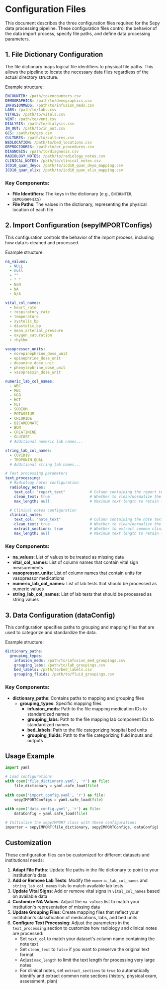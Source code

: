 # Configuration Files

This document describes the three configuration files required for the Sepy data processing pipeline. These configuration files control the behavior of the data import process, specify file paths, and define data processing parameters.

## 1. File Dictionary Configuration

The file dictionary maps logical file identifiers to physical file paths. This allows the pipeline to locate the necessary data files regardless of the actual directory structure.

Example structure:

```yaml
ENCOUNTER: /path/to/encounters.csv
DEMOGRAPHICS: /path/to/demographics.csv
INFUSIONMEDS: /path/to/infusion_meds.csv
LABS: /path/to/labs.csv
VITALS: /path/to/vitals.csv
VENT: /path/to/vent.csv
DIALYSIS: /path/to/dialysis.csv
IN_OUT: /path/to/in_out.csv
GCS: /path/to/gcs.csv
CULTURES: /path/to/cultures.csv
BEDLOCATION: /path/to/bed_locations.csv
ORPROCEDURES: /path/to/or_procedures.csv
DIAGNOSIS: /path/to/diagnosis.csv
RADIOLOGY_NOTES: /path/to/radiology_notes.csv
CLINICAL_NOTES: /path/to/clinical_notes.csv
ICD10_quan_deyo: /path/to/icd10_quan_deyo_mapping.csv
ICD10_quan_elix: /path/to/icd10_quan_elix_mapping.csv
```

### Key Components:

- **File Identifiers**: The keys in the dictionary (e.g., `ENCOUNTER`, `DEMOGRAPHICS`)
- **File Paths**: The values in the dictionary, representing the physical location of each file

## 2. Import Configuration (sepyIMPORTConfigs)

This configuration controls the behavior of the import process, including how data is cleaned and processed.

Example structure:

```yaml
na_values:
  - NULL
  - null
  - ""
  - " "
  - NaN
  - NA
  - N/A

vital_col_names:
  - heart_rate
  - respiratory_rate
  - temperature
  - systolic_bp
  - diastolic_bp
  - mean_arterial_pressure
  - oxygen_saturation
  - rhythm
  
vasopressor_units:
  - norepinephrine_dose_unit
  - epinephrine_dose_unit
  - dopamine_dose_unit
  - phenylephrine_dose_unit
  - vasopressin_dose_unit

numeric_lab_col_names:
  - WBC
  - RBC
  - HGB
  - HCT
  - PLT
  - SODIUM
  - POTASSIUM
  - CHLORIDE
  - BICARBONATE
  - BUN
  - CREATININE
  - GLUCOSE
  # Additional numeric lab names...

string_lab_col_names:
  - COVID19
  - TROPONIN_QUAL
  # Additional string lab names...

# Text processing parameters
text_processing:
  # Radiology notes configuration
  radiology_notes:
    text_col: "report_text"           # Column containing the report text
    clean_text: true                  # Whether to clean/normalize the text
    max_length: null                  # Maximum text length to retain (null = no limit)

  # Clinical notes configuration
  clinical_notes:
    text_col: "note_text"             # Column containing the note text
    clean_text: true                  # Whether to clean/normalize the text
    extract_sections: true            # Whether to extract common clinical note sections
    max_length: null                  # Maximum text length to retain (null = no limit)
```

### Key Components:

- **na_values**: List of values to be treated as missing data
- **vital_col_names**: List of column names that contain vital sign measurements
- **vasopressor_units**: List of column names that contain units for vasopressor medications
- **numeric_lab_col_names**: List of lab tests that should be processed as numeric values
- **string_lab_col_names**: List of lab tests that should be processed as string values

## 3. Data Configuration (dataConfig)

This configuration specifies paths to grouping and mapping files that are used to categorize and standardize the data.

Example structure:

```yaml
dictionary_paths:
  grouping_types:
    infusion_meds: /path/to/infusion_med_groupings.csv
    grouping_labs: /path/to/lab_groupings.csv
    bed_labels: /path/to/bed_labels.csv
    grouping_fluids: /path/to/fluid_groupings.csv
```

### Key Components:

- **dictionary_paths**: Contains paths to mapping and grouping files
  - **grouping_types**: Specific mapping files
    - **infusion_meds**: Path to the file mapping medication IDs to standardized names
    - **grouping_labs**: Path to the file mapping lab component IDs to standardized names
    - **bed_labels**: Path to the file categorizing hospital bed units
    - **grouping_fluids**: Path to the file categorizing fluid inputs and outputs

## Usage Example

```python
import yaml

# Load configurations
with open('file_dictionary.yaml', 'r') as file:
    file_dictionary = yaml.safe_load(file)
    
with open('import_config.yaml', 'r') as file:
    sepyIMPORTConfigs = yaml.safe_load(file)
    
with open('data_config.yaml', 'r') as file:
    dataConfig = yaml.safe_load(file)

# Initialize the sepyIMPORT class with these configurations
importer = sepyIMPORT(file_dictionary, sepyIMPORTConfigs, dataConfig)
```

## Customization

These configuration files can be customized for different datasets and institutional needs:

1. **Adapt File Paths**: Update file paths in the file dictionary to point to your institution's data
2. **Add or Remove Lab Tests**: Modify the `numeric_lab_col_names` and `string_lab_col_names` lists to match available lab tests
3. **Update Vital Signs**: Add or remove vital signs in `vital_col_names` based on available data
4. **Customize NA Values**: Adjust the `na_values` list to match your institution's representation of missing data
5. **Update Grouping Files**: Create mapping files that reflect your institution's classification of medications, labs, and bed units 
6. **Configure Text Processing**: Adjust the parameters in the `text_processing` section to customize how radiology and clinical notes are processed:
   - Set `text_col` to match your dataset's column name containing the note text
   - Set `clean_text` to `false` if you want to preserve the original text format
   - Adjust `max_length` to limit the text length for processing very large notes
   - For clinical notes, set `extract_sections` to `true` to automatically identify and extract common note sections (history, physical exam, assessment, plan) 
